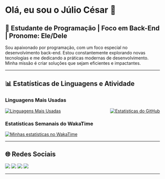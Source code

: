 # Olá, eu sou o Júlio César 👋

## 🌟 Estudante de Programação | Foco em Back-End | Pronome: Ele/Dele

Sou apaixonado por programação, com um foco especial no desenvolvimento back-end. Estou constantemente explorando novas tecnologias e me dedicando a práticas modernas de desenvolvimento. Minha missão é criar soluções que sejam eficientes e impactantes.

---

## 📊 Estatísticas de Linguagens e Atividade

### Linguagens Mais Usadas

<div style="display: flex; justify-content: space-between;">
  <!-- Linguagens Mais Usadas -->
  <a href="https://github.com/anuraghazra/github-readme-stats">
    <img src="https://github-readme-stats.vercel.app/api/top-langs/?username=JulioAlecrim&layout=compact&theme=radical" alt="Linguagens Mais Usadas" />
  </a>

  <!-- Estatísticas do GitHub -->
  <a href="https://github.com/anuraghazra/github-readme-stats">
    <img src="https://github-readme-stats.vercel.app/api?username=JulioAlecrim&show_icons=true&theme=radical" alt="Estatísticas do GitHub" />
  </a>
</div>

### Estatísticas Semanais do WakaTime
[![Minhas estatísticas no WakaTime](https://github-readme-stats.vercel.app/api/wakatime?username=JulioAlecrim&theme=radical)](https://github.com/anuraghazra/github-readme-stats)

---

## 🌐 Redes Sociais

<div> 
  <a href="https://www.instagram.com/j2li0_c3s4r/" target="_blank"><img src="https://img.shields.io/badge/-Instagram-%23E4405F?style=for-the-badge&logo=instagram&logoColor=white" target="_blank"></a>
  <a href="mailto:jcacmg@gmail.com"><img src="https://img.shields.io/badge/-Gmail-%23333?style=for-the-badge&logo=gmail&logoColor=white" target="_blank"></a>
  <a href="https://www.linkedin.com/in/julio-cesar-alecrim-costa-8709bb291/" target="_blank"><img src="https://img.shields.io/badge/-LinkedIn-%230077B5?style=for-the-badge&logo=linkedin&logoColor=white" target="_blank"></a>
  <a href="https://seusite.com/bio" target="_blank"><img src="https://img.shields.io/badge/-Bio-%23FF5733?style=for-the-badge&logo=readme&logoColor=white" target="_blank"></a>
</div>

---
